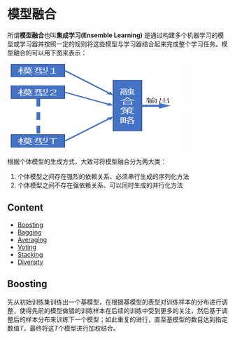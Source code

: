# 模型融合

所谓**模型融合**也叫**集成学习(Ensemble Learning)** 是通过构建多个机器学习的模型或学习器并按照一定的规则将这些模型与学习器结合起来完成整个学习任务。模型融合的可以用下图来表示：

<img src="imgs/模型融合.png" alt="模型融合" height=200 width=400 align="center"/>

根据个体模型的生成方式，大致可将模型融合分为两大类：
1. 个体模型之间存在强烈的依赖关系、必须串行生成的序列化方法
2. 个体模型之间不存在强依赖关系、可以同时生成的并行化方法

## Content

- [Boosting](#Boosting)
- [Bagging](#Bagging)
- [Averaging](#Averaging)
- [Voting](#Voting)
- [Stacking](#Stacking)
- [Diversity](#Diversity)

## Boosting
先从初始训练集训练出一个基模型，在根据基模型的表型对训练样本的分布进行调整，使得先前的模型做错的训练样本在后续的训练中受到更多的关注，然后基于调整后的样本分布来训练下一个模型；如此重复的进行，直至基模型的数目达到指定数值$T$，最终将这$T$个模型进行加权结合。

